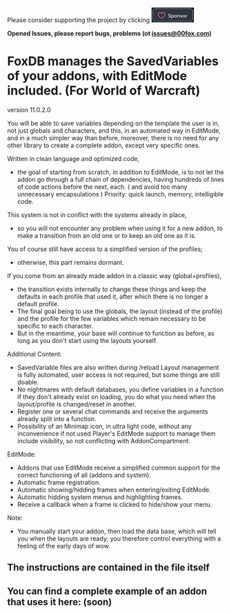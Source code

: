 ﻿Please consider supporting the project by clicking [![Github Sponsorship](.github/Sponsors.gif)](https://github.com/sponsors/00fox)

**Opened Issues, please report bugs, problems (ot issues@00fox.com)**

# FoxDB manages the SavedVariables of your addons, with EditMode included. (For World of Warcraft)
version 11.0.2.0

You will be able to save variables depending on the template the user is in,
not just globals and characters, and this, in an automated way in EditMode,
and in a much simpler way than before,
moreover, there is no need for any other library to create a complete addon, except very specific ones.

Written in clean language and optimized code,
- the goal of starting from scratch, in addition to EditMode,
  is to not let the addon go through a full chain of dependencies,
  having hundreds of lines of code actions before the next, each.
  ( and avoid too many unnecessary encapsulations )
  Priority: quick launch, memory, intelligible code.

This system is not in conflict with the systems already in place,
- so you will not encounter any problem when using it for a new addon,
  to make a transition from an old one or to keep an old one as it is.

You of course still have access to a simplified version of the profiles;
-  otherwise, this part remains dormant.

If you come from an already made addon in a classic way (global+profiles),
-  the transition exists internally to change these things
    and keep the defaults in each profile that used it,
    after which there is no longer a default profile.
-  The final goal being to use the globals,
    the layout (instead of the profile)
    and the profile for the few variables which remain necessary to be specific to each character.
-  But in the meantime, your base will continue to function as before,
    as long as you don't start using the layouts yourself.

Additional Content:
-  SavedVariable files are also written during /reload
  Layout management is fully automated, user access is not required, but some things are still doable.
-  No nightmares with default databases,
    you define variables in a function if they don't already exist on loading,
    you do what you need when the layout/profile is changed/reset in another.
-  Register one or several chat commands
    and receive the arguments already split into a function.
-  Possibility of an Minimap icon, in ultra light code, without any inconvenience if not used
    Player's EditMode support to manage them include visibility, so not conflicting with AddonCompartment.

EditMode:
-  Addons that use EditMode receive a simplified common support for the correct functioning of all (addons and system).
-  Automatic frame registration.
-  Automatic showing/hidding frames when entering/exiting EditMode.
-  Automatic hidding system menus and highlighting frames.
-  Receive a callback when a frame is clicked to hide/show your menu.

Note:
-	You manually start your addon, then load the data base, which will tell you when the layouts are ready;
	 you therefore control everything with a feeling of the early days of wow.

## The instructions are contained in the file itself

## You can find a complete example of an addon that uses it here: (soon)
